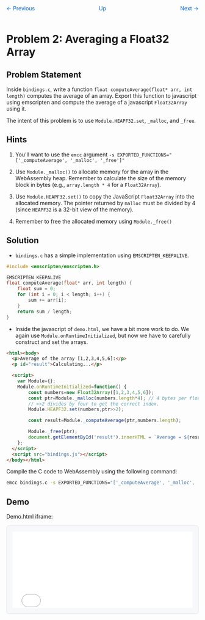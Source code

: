 <nav style="display: grid; grid-template-columns: 1fr 1fr 1fr; padding: 1rem 0;">
    <a href="../lesson01/" style="text-decoration: none; color: #0366d6;">← Previous</a>
    <a href="../" style="text-decoration: none; color: #0366d6; text-align: center;">Up</a>
    <a href="../lesson03/" style="text-decoration: none; color: #0366d6; text-align: right;">Next →</a>
</nav>

# Problem 2: Averaging a Float32 Array

## Problem Statement

Inside `bindings.c`, write a function `float computeAverage(float* arr, int length)` computes the average of an array. Export this function to javascript using emscripten and compute the average of a javascript `Float32Array` using it. 

The intent of this problem is to use `Module.HEAPF32.set`, `_malloc`, and `_free`.

## Hints

1. You'll want to use the `emcc` argument `-s EXPORTED_FUNCTIONS="['_computeAverage', '_malloc', '_free']"`

2. Use `Module._malloc()` to allocate memory for the array in the WebAssembly heap. Remember to calculate the size of the memory block in bytes (e.g., `array.length * 4` for a `Float32Array`).

3. Use `Module.HEAPF32.set()` to copy the JavaScript `Float32Array` into the allocated memory. The pointer returned by `malloc` must be divided by 4 (since `HEAPF32` is a 32-bit view of the memory).

4. Remember to free the allocated memory using `Module._free()`

## Solution


* `bindings.c` has a simple implementation using `EMSCRIPTEN_KEEPALIVE`.

```c
#include <emscripten/emscripten.h>

EMSCRIPTEN_KEEPALIVE
float computeAverage(float* arr, int length) {
    float sum = 0;
    for (int i = 0; i < length; i++) {
        sum += arr[i];
    }
    return sum / length;
}
```

* Inside the javascript of `demo.html`, we have a bit more work to do. We again use `Module.onRuntimeInitialized`, but now we have to carefully construct and set the arrays.

``` html
<html><body>
  <p>Average of the array [1,2,3,4,5,6]:</p>
  <p id="result">Calculating...</p>

  <script>
    var Module={};
    Module.onRuntimeInitialized=function() {
        const numbers=new Float32Array([1,2,3,4,5,6]);
        const ptr=Module._malloc(numbers.length*4); // 4 bytes per float
        // >>2 divides by four to get the correct index.
        Module.HEAPF32.set(numbers,ptr>>2); 

        const result=Module._computeAverage(ptr,numbers.length);

        Module._free(ptr);
        document.getElementById('result').innerHTML = `Average = ${result}`;
    };
  </script>
  <script src="bindings.js"></script>
</body></html>
```

Compile the C code to WebAssembly using the following command:

```bash
emcc bindings.c -s EXPORTED_FUNCTIONS="['_computeAverage', '_malloc', '_free']" -o bindings.js
```


## Demo

Demo.html iframe:

<div style="background: #f6f8fa; border: 1px solid #e1e4e8; border-radius: 6px; padding: 15px; margin: 15px 0;">
    <iframe 
        src="demo.html" 
        style="width: 100%; height: 200px; border: none; overflow: hidden;"
        title="WebAssembly Addition Demo"
    ></iframe>
</div>
